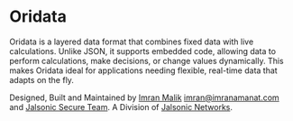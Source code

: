 # Oridata
Oridata is a layered data format that combines fixed data with live calculations. Unlike JSON, it supports embedded code, allowing data to perform calculations, make decisions, or change values dynamically. This makes Oridata ideal for applications needing flexible, real-time data that adapts on the fly.



Designed, Built and Maintained by [Imran Malik](https://Imranamanat.com) imran@imranamanat.com and [Jalsonic Secure Team](https://jalsonic.com). A Division of [Jalsonic Networks](https://jalsonic.com).
